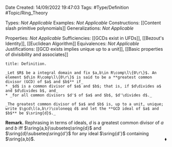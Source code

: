 <div class="topSpace"></div>

Date Created: 14/09/2022 19:47:03
Tags: #Type/Definition #Topic/Ring_Theory

Types: _Not Applicable_
Examples: _Not Applicable_
Constructions: [[Content slash primitive polynomials]]
Generalizations: _Not Applicable_

Properties: _Not Applicable_
Sufficiencies: [[GCDs exist in UFDs]], [[Bezout's Identity]], [[Euclidean Algorithm]]
Equivalences: _Not Applicable_
Justifications: [[GCD exists implies unique up to a unit]], [[Basic properties of divisibility and associates]]

``` ad-Definition
title: Definition.

_Let $R$ be a integral domain and fix $a,b\in R\comp\l\{0\r\}$. An element $d\in R\comp\l\{0\r\}$ is said to be a **greatest common divisor (GCD) of $a$ and $b$** if_
* _$d$ is a common divisor of $a$ and $b$; that is, if $d\divides a$ and $d\divides b$, and_
* _for all common divisors $d'$ of $a$ and $b$, $d'\divides d$._

_The greatest common divisor of $a$ and $b$ is, up to a unit, unique; write $\gcd\l(a,b\r)\coloneqq d$ and let the **GCD ideal of $a$ and $b$** be $\sring{d}$._

```

**Remark.** Rephrasing in terms of ideals, $d$ is a greatest common divisor of $a$ and $b$ iff $\sring{a,b}\subseteq\sring{d}$ and $\sring{d}\subseteq\sring{d'}$ for any ideal $\sring{d'}$ containing $\sring{a,b}$.<span style="float:right;">$\blacklozenge$</span>
